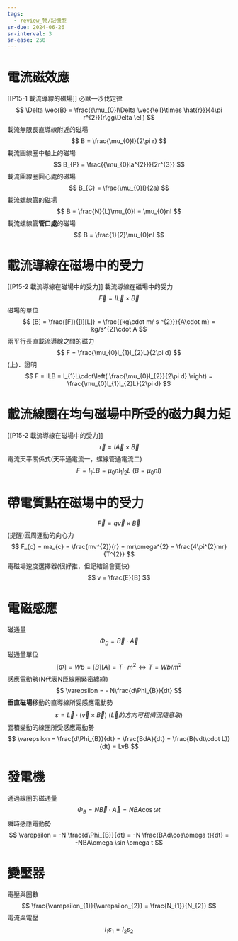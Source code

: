 ```yaml
---
tags:
  - review_物/記憶型
sr-due: 2024-06-26
sr-interval: 3
sr-ease: 250
---
```

# 電流磁效應
[[P15-1 載流導線的磁場]]
必歐—沙伐定律
$$
\Delta \vec{B} = \frac{{\mu_{0}I\Delta \vec{\ell}\times \hat{r}}}{4\pi r^{2}}(r\gg\Delta \ell)
$$
載流無限長直導線附近的磁場
$$
B = \frac{\mu_{0}I}{2\pi r}
$$
載流圓線圈中軸上的磁場
$$
B_{P} = \frac{{\mu_{0}Ia^{2}}}{2r^{3}}
$$
載流圓線圈圓心處的磁場
$$
B_{C} = \frac{\mu_{0}I}{2a}
$$
載流螺線管的磁場
$$
B = \frac{N}{L}\mu_{0}I = \mu_{0}nI
$$
載流螺線管**管口處**的磁場
$$
B = \frac{1}{2}\mu_{0}nI
$$

# 載流導線在磁場中的受力
[[P15-2 載流導線在磁場中的受力]]
載流導線在磁場中的受力
$$
\vec{F} = I\vec{L}\times \vec{B}
$$
磁場的單位
$$
[B] = \frac{[F]}{[I][L]} = \frac{{kg\cdot m/ s ^{2}}}{A\cdot m} = kg/s^{2}\cdot A
$$
兩平行長直載流導線之間的磁力
$$
F = \frac{\mu_{0}I_{1}I_{2}L}{2\pi d}
$$
(上)．證明
$$
F = ILB = I_{1}L\cdot\left( \frac{\mu_{0}I_{2}}{2\pi d} \right) = \frac{\mu_{0}I_{1}I_{2}L}{2\pi d}
$$
# 載流線圈在均勻磁場中所受的磁力與力矩
[[P15-2 載流導線在磁場中的受力]]
$$
\vec{\tau} = I\vec{A}\times \vec{B}
$$
電流天平關係式(天平通電流一，螺線管通電流二)
$$
F = I_{1}LB = \mu_{0}nI_{1}I_{2}L \ (B = \mu_{0}nI)
$$
# 帶電質點在磁場中的受力
$$
\vec{F} = q\vec{v}\times \vec{B}
$$
(提醒)圓周運動的向心力
$$
F_{c} = ma_{c} = \frac{mv^{2}}{r} = mr\omega^{2} = \frac{4\pi^{2}mr}{T^{2}}
$$
電磁場速度選擇器(很好推，但記結論會更快)
$$
v = \frac{E}{B}
$$
# 電磁感應
磁通量
$$
\Phi_{B} = \vec{B}\cdot \vec{A}
$$
磁通量單位
$$
[\Phi] = Wb = [B][A] = T\cdot m^{2} \Longleftrightarrow T = Wb/m^{2}
$$
感應電動勢(N代表N匝線圈緊密纏繞)
$$
\varepsilon = - N\frac{d\Phi_{B}}{dt}
$$
**垂直磁場**移動的直導線所受感應電動勢
$$
\varepsilon = \vec{L} \cdot(\vec{v}\times \vec{B})\ (\vec{L}的方向可視情況隨意取)
$$
面積變動的線圈所受感應電動勢
$$
\varepsilon = \frac{d\Phi_{B}}{dt} = \frac{BdA}{dt} = \frac{B(vdt\cdot L)}{dt} = LvB
$$
# 發電機
通過線圈的磁通量
$$
\Phi_{B} = N \vec{B}\cdot \vec{A} = NBA\cos \omega t
$$
瞬時感應電動勢
$$
\varepsilon = -N \frac{d\Phi_{B}}{dt} = -N \frac{BAd\cos\omega t}{dt} = -NBA\omega \sin \omega t
$$
# 變壓器
電壓與圈數
$$
\frac{\varepsilon_{1}}{\varepsilon_{2}} = \frac{N_{1}}{N_{2}}
$$
電流與電壓
$$
I_{1}\varepsilon_{1} = I_{2}\varepsilon_{2}
$$
